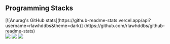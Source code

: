 ## Programming Stacks

<div class="top-Panel">
  [![Anurag's GitHub stats](https://github-readme-stats.vercel.app/api?username=rlawhddbs&theme=dark)] (https://github.com/rlawhddbs/github-readme-stats)
</div>

<div class="bottom">
  <img src="https://img.shields.io/badge/C-A8B9CC?style=flat-square&logo=C&logoColor=black"/>
  <img src="https://img.shields.io/badge/HTML5-E34F26?style=flat-square&logo=HTML5&logoColor=white"/>
  <img src="https://img.shields.io/badge/Spring Boot-6DB33FC?style=flat-square&logo=Spring Boot&logoColor=white"/>
</div>
